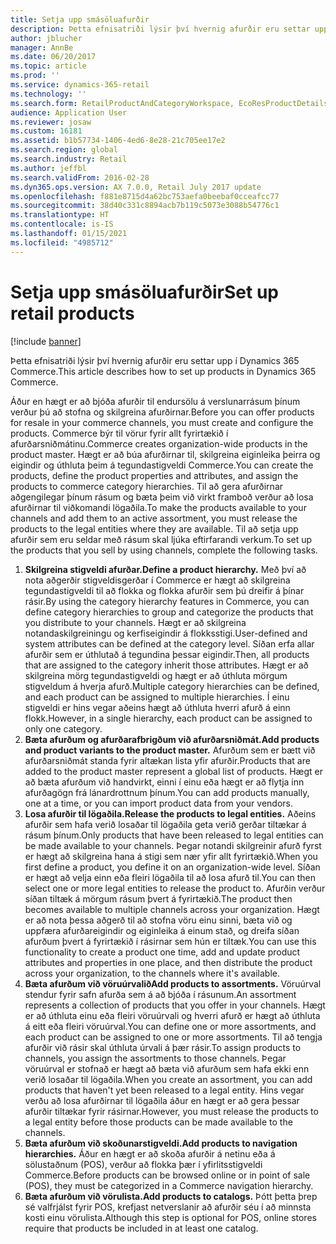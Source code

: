 ```yaml
---
title: Setja upp smásöluafurðir
description: Þetta efnisatriði lýsir því hvernig afurðir eru settar upp í Dynamics 365 Commerce.
author: jblucher
manager: AnnBe
ms.date: 06/20/2017
ms.topic: article
ms.prod: ''
ms.service: dynamics-365-retail
ms.technology: ''
ms.search.form: RetailProductAndCategoryWorkspace, EcoResProductDetails
audience: Application User
ms.reviewer: josaw
ms.custom: 16181
ms.assetid: b1b57734-1406-4ed6-8e28-21c705ee17e2
ms.search.region: global
ms.search.industry: Retail
ms.author: jeffbl
ms.search.validFrom: 2016-02-28
ms.dyn365.ops.version: AX 7.0.0, Retail July 2017 update
ms.openlocfilehash: f881e8715d4a62bc753aefa0beebaf0cceafcc77
ms.sourcegitcommit: 38d40c331c8894acb7b119c5073e3088b54776c1
ms.translationtype: HT
ms.contentlocale: is-IS
ms.lasthandoff: 01/15/2021
ms.locfileid: "4985712"
---
```

# <a name="set-up-retail-products"></a><span data-ttu-id="cc916-103">Setja upp smásöluafurðir</span><span class="sxs-lookup"><span data-stu-id="cc916-103">Set up retail products</span></span>

[!include [banner](includes/banner.md)]

<span data-ttu-id="cc916-104">Þetta efnisatriði lýsir því hvernig afurðir eru settar upp í Dynamics 365 Commerce.</span><span class="sxs-lookup"><span data-stu-id="cc916-104">This article describes how to set up products in Dynamics 365 Commerce.</span></span>

<span data-ttu-id="cc916-105">Áður en hægt er að bjóða afurðir til endursölu á verslunarrásum þínum verður þú að stofna og skilgreina afurðirnar.</span><span class="sxs-lookup"><span data-stu-id="cc916-105">Before you can offer products for resale in your commerce channels, you must create and configure the products.</span></span> <span data-ttu-id="cc916-106">Commerce býr til vörur fyrir allt fyrirtækið í afurðarsniðmátinu.</span><span class="sxs-lookup"><span data-stu-id="cc916-106">Commerce creates organization-wide products in the product master.</span></span> <span data-ttu-id="cc916-107">Hægt er að búa afurðirnar til, skilgreina eiginleika þeirra og eigindir og úthluta þeim á tegundastigveldi Commerce.</span><span class="sxs-lookup"><span data-stu-id="cc916-107">You can create the products, define the product properties and attributes, and assign the products to commerce category hierarchies.</span></span> <span data-ttu-id="cc916-108">Til að gera afurðirnar aðgengilegar þínum rásum og bæta þeim við virkt framboð verður að losa afurðirnar til viðkomandi lögaðila.</span><span class="sxs-lookup"><span data-stu-id="cc916-108">To make the products available to your channels and add them to an active assortment, you must release the products to the legal entities where they are available.</span></span> <span data-ttu-id="cc916-109">Til að setja upp afurðir sem eru seldar með rásum skal ljúka eftirfarandi verkum.</span><span class="sxs-lookup"><span data-stu-id="cc916-109">To set up the products that you sell by using channels, complete the following tasks.</span></span>

1. <span data-ttu-id="cc916-110">**Skilgreina stigveldi afurðar.**</span><span class="sxs-lookup"><span data-stu-id="cc916-110">**Define a product hierarchy.**</span></span> <span data-ttu-id="cc916-111">Með því að nota aðgerðir stigveldisgerðar í Commerce er hægt að skilgreina tegundastigveldi til að flokka og flokka afurðir sem þú dreifir á þínar rásir.</span><span class="sxs-lookup"><span data-stu-id="cc916-111">By using the category hierarchy features in Commerce, you can define category hierarchies to group and categorize the products that you distribute to your channels.</span></span> <span data-ttu-id="cc916-112">Hægt er að skilgreina notandaskilgreiningu og kerfiseigindir á flokksstigi.</span><span class="sxs-lookup"><span data-stu-id="cc916-112">User-defined and system attributes can be defined at the category level.</span></span> <span data-ttu-id="cc916-113">Síðan erfa allar afurðir sem er úthlutað á tegundina þessar eigindir.</span><span class="sxs-lookup"><span data-stu-id="cc916-113">Then, all products that are assigned to the category inherit those attributes.</span></span> <span data-ttu-id="cc916-114">Hægt er að skilgreina mörg tegundastigveldi og hægt er að úthluta mörgum stigveldum á hverja afurð.</span><span class="sxs-lookup"><span data-stu-id="cc916-114">Multiple category hierarchies can be defined, and each product can be assigned to multiple hierarchies.</span></span> <span data-ttu-id="cc916-115">Í einu stigveldi er hins vegar aðeins hægt að úthluta hverri afurð á einn flokk.</span><span class="sxs-lookup"><span data-stu-id="cc916-115">However, in a single hierarchy, each product can be assigned to only one category.</span></span>
2. <span data-ttu-id="cc916-116">**Bæta afurðum og afurðarafbrigðum við afurðarsniðmát.**</span><span class="sxs-lookup"><span data-stu-id="cc916-116">**Add products and product variants to the product master.**</span></span> <span data-ttu-id="cc916-117">Afurðum sem er bætt við afurðarsniðmát standa fyrir altækan lista yfir afurðir.</span><span class="sxs-lookup"><span data-stu-id="cc916-117">Products that are added to the product master represent a global list of products.</span></span> <span data-ttu-id="cc916-118">Hægt er að bæta afurðum við handvirkt, einni í einu eða hægt er að flytja inn afurðagögn frá lánardrottnum þínum.</span><span class="sxs-lookup"><span data-stu-id="cc916-118">You can add products manually, one at a time, or you can import product data from your vendors.</span></span>
3. <span data-ttu-id="cc916-119">**Losa afurðir til lögaðila.**</span><span class="sxs-lookup"><span data-stu-id="cc916-119">**Release the products to legal entities.**</span></span> <span data-ttu-id="cc916-120">Aðeins afurðir sem hafa verið losaðar til lögaðila geta verið gerðar tiltækar á rásum þínum.</span><span class="sxs-lookup"><span data-stu-id="cc916-120">Only products that have been released to legal entities can be made available to your channels.</span></span> <span data-ttu-id="cc916-121">Þegar notandi skilgreinir afurð fyrst er hægt að skilgreina hana á stigi sem nær yfir allt fyrirtækið.</span><span class="sxs-lookup"><span data-stu-id="cc916-121">When you first define a product, you define it on an organization-wide level.</span></span> <span data-ttu-id="cc916-122">Síðan er hægt að velja einn eða fleiri lögaðila til að losa afurð til.</span><span class="sxs-lookup"><span data-stu-id="cc916-122">You can then select one or more legal entities to release the product to.</span></span> <span data-ttu-id="cc916-123">Afurðin verður síðan tiltæk á mörgum rásum þvert á fyrirtækið.</span><span class="sxs-lookup"><span data-stu-id="cc916-123">The product then becomes available to multiple channels across your organization.</span></span> <span data-ttu-id="cc916-124">Hægt er að nota þessa aðgerð til að stofna vöru einu sinni, bæta við og uppfæra afurðareigindir og eiginleika á einum stað, og dreifa síðan afurðum þvert á fyrirtækið í rásirnar sem hún er tiltæk.</span><span class="sxs-lookup"><span data-stu-id="cc916-124">You can use this functionality to create a product one time, add and update product attributes and properties in one place, and then distribute the product across your organization, to the channels where it's available.</span></span>
4. <span data-ttu-id="cc916-125">**Bæta afurðum við vöruúrvalið**</span><span class="sxs-lookup"><span data-stu-id="cc916-125">**Add products to assortments.**</span></span> <span data-ttu-id="cc916-126">Vöruúrval stendur fyrir safn afurða sem á að bjóða í rásunum.</span><span class="sxs-lookup"><span data-stu-id="cc916-126">An assortment represents a collection of products that you offer in your channels.</span></span> <span data-ttu-id="cc916-127">Hægt er að úthluta einu eða fleiri vöruúrvali og hverri afurð er hægt að úthluta á eitt eða fleiri vöruúrval.</span><span class="sxs-lookup"><span data-stu-id="cc916-127">You can define one or more assortments, and each product can be assigned to one or more assortments.</span></span> <span data-ttu-id="cc916-128">Til að tengja afurðir við rásir skal úthluta úrvali á þær rásir.</span><span class="sxs-lookup"><span data-stu-id="cc916-128">To assign products to channels, you assign the assortments to those channels.</span></span> <span data-ttu-id="cc916-129">Þegar vöruúrval er stofnað er hægt að bæta við afurðum sem hafa ekki enn verið losaðar til lögaðila.</span><span class="sxs-lookup"><span data-stu-id="cc916-129">When you create an assortment, you can add products that haven't yet been released to a legal entity.</span></span> <span data-ttu-id="cc916-130">Hins vegar verðu að losa afurðirnar til lögaðila áður en hægt er að gera þessar afurðir tiltækar fyrir rásirnar.</span><span class="sxs-lookup"><span data-stu-id="cc916-130">However, you must release the products to a legal entity before those products can be made available to the channels.</span></span>
5. <span data-ttu-id="cc916-131">**Bæta afurðum við skoðunarstigveldi.**</span><span class="sxs-lookup"><span data-stu-id="cc916-131">**Add products to navigation hierarchies.**</span></span> <span data-ttu-id="cc916-132">Áður en hægt er að skoða afurðir á netinu eða á sölustaðnum (POS), verður að flokka þær í yfirlitsstigveldi Commerce.</span><span class="sxs-lookup"><span data-stu-id="cc916-132">Before products can be browsed online or in point of sale (POS), they must be categorized in a Commerce navigation hierarchy.</span></span>
6. <span data-ttu-id="cc916-133">**Bæta afurðum við vörulista.**</span><span class="sxs-lookup"><span data-stu-id="cc916-133">**Add products to catalogs.**</span></span> <span data-ttu-id="cc916-134">Þótt þetta þrep sé valfrjálst fyrir POS, krefjast netverslanir að afurðir séu í að minnsta kosti einu vörulista.</span><span class="sxs-lookup"><span data-stu-id="cc916-134">Although this step is optional for POS, online stores require that products be included in at least one catalog.</span></span>
